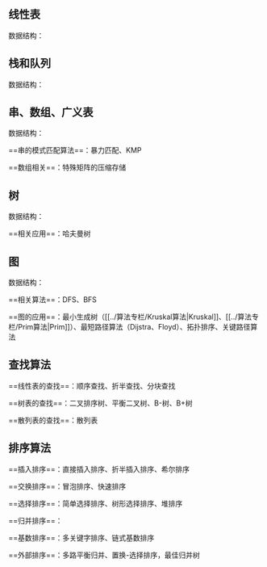 ## 线性表

数据结构：


## 栈和队列

数据结构：


## 串、数组、广义表

数据结构：

==串的模式匹配算法==：暴力匹配、KMP

==数组相关==：特殊矩阵的压缩存储

## 树

数据结构：

==相关应用==：哈夫曼树

## 图

数据结构：

==相关算法==：DFS、BFS

==图的应用==：最小生成树（[[../算法专栏/Kruskal算法|Kruskal]]、[[../算法专栏/Prim算法|Prim]]）、最短路径算法（Dijstra、Floyd）、拓扑排序、关键路径算法


## 查找算法

==线性表的查找==：顺序查找、折半查找、分块查找

==树表的查找==：二叉排序树、平衡二叉树、B-树、B+树

==散列表的查找==：散列表

## 排序算法


==插入排序==：直接插入排序、折半插入排序、希尔排序

==交换排序==：冒泡排序、快速排序

==选择排序==：简单选择排序、树形选择排序、堆排序

==归并排序==：

==基数排序==：多关键字排序、链式基数排序

==外部排序==：多路平衡归并、置换-选择排序，最佳归并树

